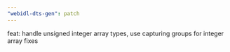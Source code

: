 ```yaml
---
"webidl-dts-gen": patch
---
```


feat: handle unsigned integer array types, use capturing groups for integer array fixes

